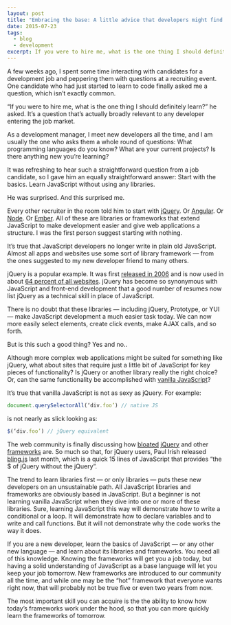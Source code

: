 ```yaml
---
layout: post
title: "Embracing the base: A little advice that developers might find surprising"
date: 2015-07-23
tags:
  - blog
  - development
excerpt: If you were to hire me, what is the one thing I should definitely learn?
---
```


A few weeks ago, I spent some time interacting with candidates for a development job and peppering them with questions at a recruiting event. One candidate who had just started to learn to code finally asked me a question, which isn’t exactly common.

“If you were to hire me, what is the one thing I should definitely learn?” he asked. It’s a question that’s actually broadly relevant to any developer entering the job market.

As a development manager, I meet new developers all the time, and I am usually the one who asks them a whole round of questions: What programming languages do you know? What are your current projects? Is there anything new you’re learning?

It was refreshing to hear such a straightforward question from a job candidate, so I gave him an equally straightforward answer: Start with the basics. Learn JavaScript without using any libraries.

He was surprised. And this surprised me.

Every other recruiter in the room told him to start with [jQuery](http://jquery.com/). Or [Angular](https://angularjs.org/). Or [Node](https://nodejs.org/). Or [Ember](https://emberjs.com/). All of these are libraries or frameworks that extend JavaScript to make development easier and give web applications a structure. I was the first person suggest starting with nothing.

It’s true that JavaScript developers no longer write in plain old JavaScript. Almost all apps and websites use some sort of library framework — from the ones suggested to my new developer friend to many others.

jQuery is a popular example. It was first [released in 2006](https://jquery.org/history/) and is now used in about [64 percent of all websites](https://w3techs.com/technologies/details/js-jquery). jQuery has become so synonymous with JavaScript and front-end development that a good number of resumes now list jQuery as a technical skill in place of JavaScript.

There is no doubt that these libraries — including jQuery, Prototype, or YUI — make JavaScript development a much easier task today. We can now more easily select elements, create click events, make AJAX calls, and so forth.

But is this such a good thing? Yes and no..

Although more complex web applications might be suited for something like jQuery, what about sites that require just a little bit of JavaScript for key pieces of functionality? Is jQuery or another library really the right choice? Or, can the same functionality be accomplished with [vanilla JavaScript](http://plainjs.com/)?

It’s true that vanilla JavaScript is not as sexy as jQuery. For example:

```javascript
document.querySelectorAll(‘div.foo’) // native JS
```

is not nearly as slick looking as:

```javascript
$(‘div.foo’) // jQuery equivalent
```

The web community is finally discussing how [bloated](https://zurb.com/blog/hit-the-weights-and-take-the-bloat-out-of) [jQuery](https://www.sitepoint.com/do-you-really-need-jquery/) and other [frameworks](https://bitworking.org/news/2014/05/zero_framework_manifesto/) are. So much so that, for jQuery users, Paul Irish released [bling.js](https://gist.github.com/paulirish/12fb951a8b893a454b32) last month, which is a quick 15 lines of JavaScript that provides “the $ of jQuery without the jQuery”.

The trend to learn libraries first — or only libraries — puts these new developers on an unsustainable path. All JavaScript libraries and frameworks are obviously based in JavaScript. But a beginner is not learning vanilla JavaScript when they dive into one or more of these libraries. Sure, learning JavaScript this way will demonstrate how to write a conditional or a loop. It will demonstrate how to declare variables and to write and call functions. But it will not demonstrate why the code works the way it does.

If you are a new developer, learn the basics of JavaScript — or any other new language — and learn about its libraries and frameworks. You need all of this knowledge. Knowing the frameworks will get you a job today, but having a solid understanding of JavaScript as a base language will let you keep your job tomorrow. New frameworks are introduced to our community all the time, and while one may be the “hot” framework that everyone wants right now, that will probably not be true five or even two years from now.

The most important skill you can acquire is the the ability to know how today’s frameworks work under the hood, so that you can more quickly learn the frameworks of tomorrow.
